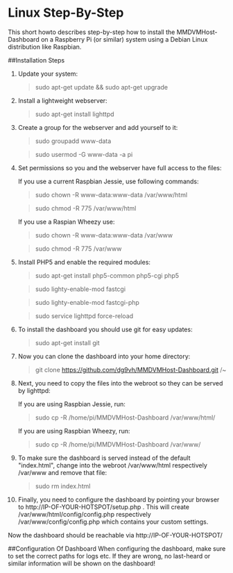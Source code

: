 # Linux Step-By-Step
This short howto describes step-by-step how to install the MMDVMHost-Dashboard on a Raspberry Pi (or similar) system using a Debian Linux distribution like Raspbian.

##Installation Steps
1. Update your system:

	>sudo apt-get update && sudo apt-get upgrade

2. Install a lightweight webserver:

	>sudo apt-get install lighttpd

3. Create a group for the webserver and add yourself to it:

	>sudo groupadd www-data

	>sudo usermod -G www-data -a pi
	
4. Set permissions so you and the webserver have full access to the files:

	If you use a current Raspbian Jessie, use following commands:

	>sudo chown -R www-data:www-data /var/www/html

	>sudo chmod -R 775 /var/www/html

	If you use a Raspian Wheezy use:

	>sudo chown -R www-data:www-data /var/www

	>sudo chmod -R 775 /var/www

5. Install PHP5 and enable the required modules:

	>sudo apt-get install php5-common php5-cgi php5

	>sudo lighty-enable-mod fastcgi

	>sudo lighty-enable-mod fastcgi-php

	>sudo service lighttpd force-reload

6. To install the dashboard you should use git for easy updates:

	>sudo apt-get install git

7. Now you can clone the dashboard into your home directory:

	>git clone https://github.com/dg9vh/MMDVMHost-Dashboard.git /~

8. Next, you need to copy the files into the webroot so they can be served by lighttpd:

	If you are using Raspbian Jessie, run:

	>sudo cp -R /home/pi/MMDVMHost-Dashboard /var/www/html/	

	If you are using Raspbian Wheezy, run:

	>sudo cp -R /home/pi/MMDVMHost-Dashboard /var/www/

9. To make sure the dashboard is served instead of the default "index.html", change into the webroot /var/www/html respectively /var/www and remove that file:

	>sudo rm index.html

10. Finally, you need to configure the dashboard by pointing your browser to http://IP-OF-YOUR-HOTSPOT/setup.php . This will create /var/www/html/config/config.php respectively /var/www/config/config.php which contains your custom settings. 

Now the dashboard should be reachable via http://IP-OF-YOUR-HOTSPOT/

##Configuration Of Dashboard
When configuring the dashboard, make sure to set the correct paths for logs etc. If they are wrong, no last-heard or similar information will be shown on the dashboard!
